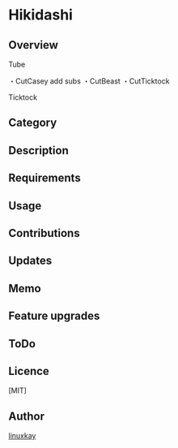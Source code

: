 # Hikidashi

## Overview

Tube

・CutCasey add subs
・CutBeast
・CutTicktock

Ticktock

## Category

## Description

## Requirements


## Usage

## Contributions

## Updates

## Memo

## Feature upgrades

## ToDo

## Licence
[MIT]

## Author

[linuxkay](https://github.com/linuxkay)
